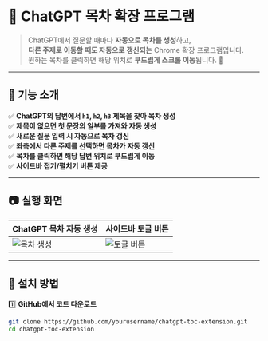 # 🚀 ChatGPT 목차 확장 프로그램

> ChatGPT에서 질문할 때마다 **자동으로 목차를 생성**하고,  
> **다른 주제로 이동할 때도 자동으로 갱신되는** Chrome 확장 프로그램입니다.  
> 원하는 목차를 클릭하면 해당 위치로 **부드럽게 스크롤 이동**됩니다. 🎯

---

## 📌 기능 소개

✅ **ChatGPT의 답변에서 `h1`, `h2`, `h3` 제목을 찾아 목차 생성**  
✅ **제목이 없으면 첫 문장의 일부를 가져와 자동 생성**  
✅ **새로운 질문 입력 시 자동으로 목차 갱신**  
✅ **좌측에서 다른 주제를 선택하면 목차가 자동 갱신**  
✅ **목차를 클릭하면 해당 답변 위치로 부드럽게 이동**  
✅ **사이드바 접기/펼치기 버튼 제공**

---

## 📷 실행 화면

| ChatGPT 목차 자동 생성 | 사이드바 토글 버튼 |
|--------------------|------------------|
| ![목차 생성](https://via.placeholder.com/600x300?text=목차+자동+생성) | ![토글 버튼](https://via.placeholder.com/600x300?text=사이드바+토글) |

---

## 🔧 설치 방법

1️⃣ **GitHub에서 코드 다운로드**
```bash
git clone https://github.com/yourusername/chatgpt-toc-extension.git
cd chatgpt-toc-extension
